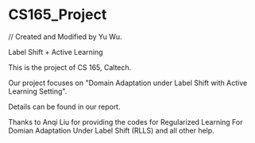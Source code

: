 # CS165_Project

// Created and Modified by Yu Wu.
    
Label Shift + Active Learning

This is the project of CS 165, Caltech.

Our project focuses on "Domain Adaptation under Label Shift with Active Learning Setting".

Details can be found in our report.

Thanks to Anqi Liu for providing the codes for Regularized Learning For Domian Adaptation Under Label Shift (RLLS) and all other help.
